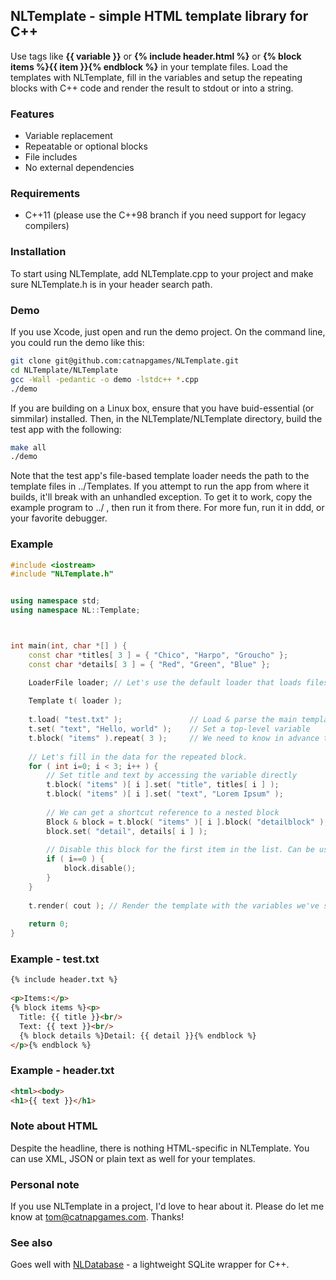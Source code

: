 ## NLTemplate - simple HTML template library for C++ ##

Use tags like **{{ variable }}** or **{% include header.html %}** or
**{% block items %}{{ item }}{% endblock %}** in your template files.
Load the templates with NLTemplate, fill in the variables and setup the
repeating blocks with C++ code and render the result to stdout or
into a string.

### Features ###

- Variable replacement
- Repeatable or optional blocks
- File includes
- No external dependencies

### Requirements ###

- C++11 (please use the C++98 branch if you need support for legacy compilers)

### Installation ###

To start using NLTemplate, add NLTemplate.cpp to your project and make sure NLTemplate.h is in your header search path.

### Demo ###

If you use Xcode, just open and run the demo project. On the command line, you could run the demo like this:

``` bash
git clone git@github.com:catnapgames/NLTemplate.git
cd NLTemplate/NLTemplate
gcc -Wall -pedantic -o demo -lstdc++ *.cpp
./demo
```
If you are building on a Linux box, ensure that you have buid-essential (or simmilar) installed. Then, in the
NLTemplate/NLTemplate directory, build the test app with the following:

``` bash
make all
./demo
```
Note that the test app's file-based template loader needs the path to the template files in ../Templates. If you attempt to run the app from where it builds, it'll break with an unhandled exception. To get it to work, copy the example program to ../ , then run it from there. For more fun, run it in ddd, or your favorite debugger.

### Example ###

``` c++
#include <iostream>
#include "NLTemplate.h"


using namespace std;
using namespace NL::Template;



int main(int, char *[] ) {
    const char *titles[ 3 ] = { "Chico", "Harpo", "Groucho" };
    const char *details[ 3 ] = { "Red", "Green", "Blue" };

    LoaderFile loader; // Let's use the default loader that loads files from disk.
    
    Template t( loader );
    
    t.load( "test.txt" );               // Load & parse the main template and its dependencies.
    t.set( "text", "Hello, world" );    // Set a top-level variable
    t.block( "items" ).repeat( 3 );     // We need to know in advance that the "items" block will repeat 3 times.
    
    // Let's fill in the data for the repeated block.
    for ( int i=0; i < 3; i++ ) {
        // Set title and text by accessing the variable directly
        t.block( "items" )[ i ].set( "title", titles[ i ] );
        t.block( "items" )[ i ].set( "text", "Lorem Ipsum" );
        
        // We can get a shortcut reference to a nested block
        Block & block = t.block( "items" )[ i ].block( "detailblock" );
        block.set( "detail", details[ i ] );
        
        // Disable this block for the first item in the list. Can be useful for opening/closing HTML tables etc.
        if ( i==0 ) {
            block.disable();
        }
    }
    
    t.render( cout ); // Render the template with the variables we've set above
    
    return 0;
}
```

### Example - test.txt ###

``` html
{% include header.txt %}
    
<p>Items:</p>
{% block items %}<p>
  Title: {{ title }}<br/>
  Text: {{ text }}<br/>
  {% block details %}Detail: {{ detail }}{% endblock %}
</p>{% endblock %}
```

### Example - header.txt ###

``` html
<html><body>
<h1>{{ text }}</h1>
```

### Note about HTML ###

Despite the headline, there is nothing HTML-specific in NLTemplate.
You can use XML, JSON or plain text as well for your templates.


### Personal note ###

If you use NLTemplate in a project, I'd love to hear about it. Please do let me know at tom@catnapgames.com. Thanks!

### See also ###

Goes well with [NLDatabase](https://github.com/catnapgames/NLDatabase) - a lightweight SQLite wrapper for C++.

